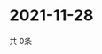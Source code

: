 # 2021-11-28
  共 0条

  <!-- BEGIN -->
  <!-- 最后更新时间Sun Nov 28 2021 09:02:56 GMT+0000 (Coordinated Universal Time) -->
  
  <!-- END -->
  
  